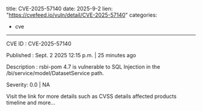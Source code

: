  
title: CVE-2025-57140
date: 2025-9-2
lien: "https://cvefeed.io/vuln/detail/CVE-2025-57140"
categories:
  - cve
---

CVE ID : CVE-2025-57140

Published :  Sept. 2
2025
12:15 p.m. | 25 minutes ago

Description : rsbi-pom 4.7 is vulnerable to SQL Injection in the /bi/service/model/DatasetService path.

Severity: 0.0 | NA

Visit the link for more details
such as CVSS details
affected products
timeline
and more...
